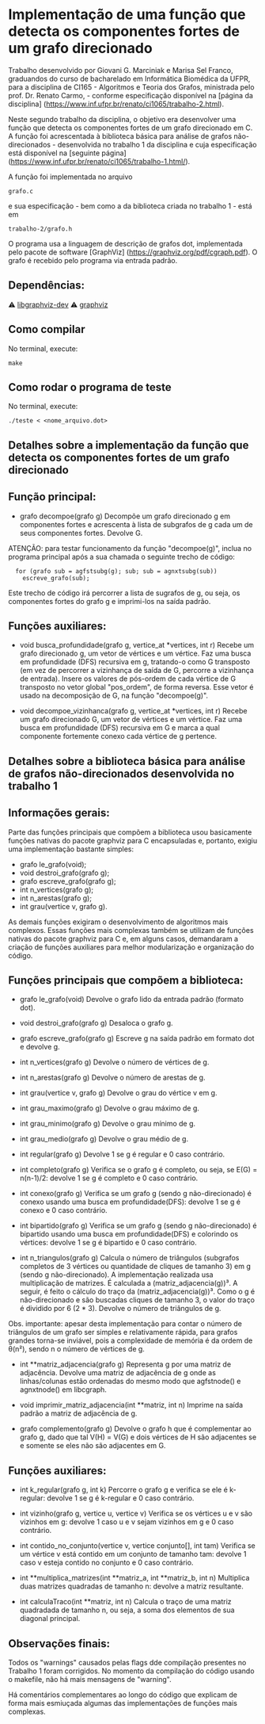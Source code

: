 <h1> Implementação de uma função que detecta os componentes fortes de um grafo direcionado</h1>

Trabalho desenvolvido por Giovani G. Marciniak e Marisa Sel Franco, graduandos do curso de bacharelado em Informática Biomédica da UFPR, 
para a disciplina de CI165 - Algoritmos e Teoria dos Grafos, ministrada pelo prof. Dr. Renato Carmo, - conforme especificação disponível 
na [página da disciplina] (https://www.inf.ufpr.br/renato/ci1065/trabalho-2.html). 

Neste segundo trabalho da disciplina, o objetivo era desenvolver uma função que detecta os componentes fortes de um grafo direcionado em C. A função foi acrescentada à biblioteca básica para análise de grafos não-direcionados - desenvolvida no trabalho 1 da disciplina e cuja especificação está disponível 
na [seguinte página] (https://www.inf.ufpr.br/renato/ci1065/trabalho-1.html/). 

A função foi implementada no arquivo
```
grafo.c
```
e sua especificação - bem como a da biblioteca criada no trabalho 1 - está em
```
trabalho-2/grafo.h
```

O programa usa a linguagem de descrição de grafos dot, implementada pelo pacote de software [GraphViz] (https://graphviz.org/pdf/cgraph.pdf). O grafo é recebido pelo programa via entrada padrão. 

## Dependências:

:warning: [libgraphviz-dev](https://packages.debian.org/wheezy/libgraphviz-dev)
:warning: [graphviz](https://graphviz.org/download/)

## Como compilar
No terminal, execute: 

```
make
```

## Como rodar o programa de teste
No terminal, execute: 

```
./teste < <nome_arquivo.dot>
```

<h2> Detalhes sobre a implementação da função que detecta os componentes fortes de um grafo direcionado <h2>

## Função principal:

- grafo decompoe(grafo g)
Decompõe um grafo direcionado g em componentes fortes e acrescenta à lista de subgrafos de g cada um de seus componentes fortes. Devolve G.

ATENÇÃO: para testar funcionamento da função "decompoe(g)", inclua no programa principal após a sua chamada o seguinte trecho de código:

```
  for (grafo sub = agfstsubg(g); sub; sub = agnxtsubg(sub))
    escreve_grafo(sub);
```
Este trecho de código irá percorrer a lista de sugrafos de g, ou seja, os componentes fortes do grafo g e imprimi-los na saída padrão.

## Funções auxiliares:

- void busca_profundidade(grafo g, vertice_at *vertices, int r)
Recebe um grafo direcionado g, um vetor de vértices e um vértice. Faz uma busca em profundidade (DFS) recursiva em g, tratando-o como G transposto 
(em vez de percorrer a vizinhança de saída de G, percorre a vizinhança de entrada). Insere os valores de pós-ordem de cada vértice de G transposto 
no vetor global "pos_ordem", de forma reversa. Esse vetor é usado na decomposição de G, na função "decompoe(g)".

- void decompoe_vizinhanca(grafo g, vertice_at *vertices, int r)
Recebe um grafo direcionado G, um vetor de vértices e um vértice. Faz uma busca em profundidade (DFS) recursiva em G e marca a qual componente fortemente 
conexo cada vértice de g pertence.

<h2> Detalhes sobre a biblioteca básica para análise de grafos não-direcionados desenvolvida no trabalho 1 <h2>

## Informações gerais:

Parte das funções principais que compõem a biblioteca usou basicamente funções nativas do pacote graphviz para C encapsuladas
e, portanto, exigiu uma implementação bastante simples: 

- grafo le_grafo(void);
- void destroi_grafo(grafo g);
- grafo escreve_grafo(grafo g);
- int n_vertices(grafo g);
- int n_arestas(grafo g);
- int grau(vertice v, grafo g).

As demais funções exigiram o desenvolvimento de algoritmos mais complexos. Essas funções mais complexas também se utilizam de funções 
nativas do pacote graphviz para C e, em alguns casos, demandaram a criação de funções auxiliares para melhor modularização e organização
do código.


## Funções principais que compõem a biblioteca:

- grafo le_grafo(void)
Devolve o grafo lido da entrada padrão (formato dot).

- void destroi_grafo(grafo g)
Desaloca o grafo g.

- grafo escreve_grafo(grafo g)
Escreve g na saída padrão em formato dot e devolve g.

- int n_vertices(grafo g)
Devolve o número de vértices de g.

- int n_arestas(grafo g)
Devolve o número de arestas de g.

- int grau(vertice v, grafo g)
Devolve o grau do vértice v em g.

- int grau_maximo(grafo g)
Devolve o grau máximo de g.

- int grau_minimo(grafo g)
Devolve o grau mínimo de g.

- int grau_medio(grafo g)
Devolve o grau médio de g.

- int regular(grafo g)
Devolve 1 se g é regular e 0 caso contrário.

- int completo(grafo g)
Verifica se o grafo g é completo, ou seja, se E(G) = n(n-1)/2: devolve 1 se g é completo e 0 caso contrário.

- int conexo(grafo g)
Verifica se um grafo g (sendo g não-direcionado) é conexo usando uma busca em profundidade(DFS): devolve 1 se g é conexo e 0 caso contrário.

- int bipartido(grafo g)
Verifica se um grafo g (sendo g não-direcionado) é bipartido usando uma busca em profundidade(DFS) e colorindo os vértices: devolve 1 se g é bipartido e 0 caso contrário.

- int n_triangulos(grafo g)
Calcula o número de triângulos (subgrafos completos de 3 vértices ou quantidade de cliques de tamanho 3) em g (sendo g não-direcionado). 
A implementação realizada usa multiplicação de matrizes. É calculada a (matriz_adjacencia(g))³. A seguir, é feito o cálculo do traço da (matriz_adjacencia(g))³. 
Como o g é não-direcionado e são buscadas cliques de tamanho 3, o valor do traço é dividido por 6 (2 * 3). 
Devolve o número de triângulos de g. 

Obs. importante: apesar desta implementação para contar o número de triângulos de um grafo ser simples e relativamente rápida, para grafos grandes 
torna-se inviável, pois a complexidade de memória é da ordem de θ(n²), sendo n o número de vértices de g.

- int **matriz_adjacencia(grafo g)
Representa g por uma matriz de adjacência. Devolve uma matriz de adjacência de g onde as linhas/colunas estão ordenadas do mesmo modo 
que agfstnode() e agnxtnode() em libcgraph.

- void imprimir_matriz_adjacencia(int **matriz, int n)
Imprime na saída padrão a matriz de adjacência de g.

- grafo complemento(grafo g)
Devolve o grafo h que é complementar ao grafo g, dado que tal V(H) = V(G) e dois vértices de H são adjacentes se e somente se eles não são 
adjacentes em G.

## Funções auxiliares:

- int k_regular(grafo g, int k)
Percorre o grafo g e verifica se ele é k-regular: devolve 1 se g é k-regular e 0 caso contrário.

- int vizinho(grafo g, vertice u, vertice v)
Verifica se os vértices u e v são vizinhos em g: devolve 1 caso u e v sejam vizinhos em g e 0 caso contrário.

- int contido_no_conjunto(vertice v, vertice conjunto[], int tam)
Verifica se um vértice v está contido em um conjunto de tamanho tam: devolve 1 caso v esteja contido no conjunto e 0 caso contrário.

- int **multiplica_matrizes(int **matriz_a, int **matriz_b, int n)
Multiplica duas matrizes quadradas de tamanho n: devolve a matriz resultante.

- int calculaTraco(int **matriz, int n)
Calcula o traço de uma matriz quadradada de tamanho n, ou seja, a soma dos elementos de sua diagonal principal.

## Observações finais:

Todos os "warnings" causados pelas flags dde compilação presentes no Trabalho 1 foram corrigidos. No momento da compilação do código usando o makefile, não há mais mensagens de "warning".

Há comentários complementares ao longo do código que explicam de forma mais esmiuçada algumas das implementações de funções mais complexas.
